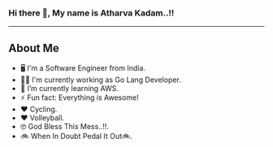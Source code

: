 ### Hi there 👋, My name is Atharva Kadam..!!
----------------------------------------------------------
About Me 
----------------------------------------------------------
- 🖥️ I'm a Software Engineer from India.
- 👨‍💻 I'm currently working as Go Lang Developer.
- 🌱 I’m currently learning AWS.
- ⚡ Fun fact: Everything is Awesome!
- ❤️ Cycling.
- ❤️ Volleyball.
- 🤓 God Bless This Mess..!!.
- 🚲 When In Doubt Pedal It Out🚲.

